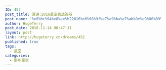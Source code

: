 ```yaml
---
ID: 452
post_title: 演讲:2016星空竞选答辩
post_name: '%e6%bc%94%e8%ae%b22016%e6%98%9f%e7%a9%ba%e7%ab%9e%e9%80%89%e7%ad%94%e8%be%a9'
author: HugeTerry
post_date: 2016-11-14 00:47:11
layout: post
link: http://hugeterry.cn/dreams/452
published: true
tags:
  - 星空
categories:
  - 那年星空
---
```

<script language="javascript">
    document.location= "http://hugeterry.cn/2016ceo.html";
</script>